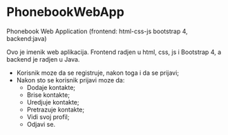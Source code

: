 # PhonebookWebApp
Phonebook Web Application (frontend: html-css-js bootstrap 4, backend:java)

Ovo je imenik web aplikacija. Frontend radjen u html, css, js i Bootstrap 4, a backend je radjen u Java.

<ul>
  <li> Korisnik moze da se registruje, nakon toga i da se prijavi; </li>
  <li> Nakon sto se korisnik prijavi moze da:
  <ul>
  <li>Dodaje kontakte;</li>
  <li>Brise kontakte;</li>
  <li>Uredjuje kontakte;</li>
  <li>Pretrazuje kontakte;</li>
  <li>Vidi svoj profil;</li>
  <li>Odjavi se.</li>
  </ul>
  </li>
</ul>
